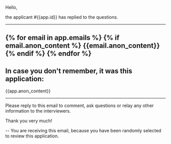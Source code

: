 Hello,

the applicant #{{app.id}} has replied to the questions.

----
{% for email in app.emails %}
    {% if email.anon_content %}
        {{email.anon_content}}
    {% endif %}
{% endfor %}
----


In case you don't remember, it was this application:
----

{{app.anon_content}}

-----

Please reply to this email to comment, ask questions or relay any other information to the interviewers.

Thank you very much!



--
You are receiving this email, because you have been randomly
selected to review this application.